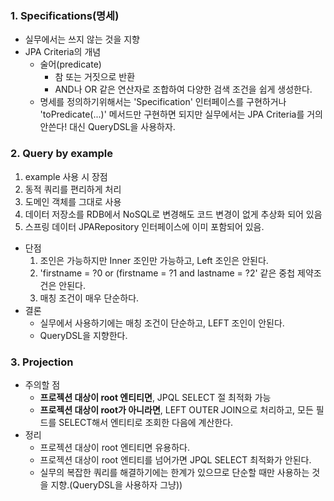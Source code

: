 ### 1. Specifications(명세)
- 실무에서는 쓰지 않는 것을 지향
- JPA Criteria의 개념
  - 술어(predicate)
    - 참 또는 거짓으로 반환
    - AND나 OR 같은 연산자로 조합하여 다양한 검색 조건을 쉽게 생성한다.
  - 명세를 정의하기위해서는 'Specification' 인터페이스를 구현하거나 'toPredicate(...)' 메서드만 구현하면 되지만
실무에서는 JPA Criteria를 거의 안쓴다! 대신 QueryDSL을 사용하자.

### 2. Query by example
1. example 사용 시 장점
  1. 동적 쿼리를 편리하게 처리
  2. 도메인 객체를 그대로 사용
  3. 데이터 저장소를 RDB에서 NoSQL로 변경해도 코드 변경이 없게 추상화 되어 있음
  4. 스프링 데이터 JPARepository 인터페이스에 이미 포함되어 있음.
- 단점
  1. 조인은 가능하지만 Inner 조인만 가능하고, Left 조인은 안된다.
  2. 'firstname = ?0 or (firstname = ?1 and lastname = ?2' 같은 중첩 제약조건은 안된다.
  3. 매칭 조건이 매우 단순하다.
- 결론
  - 실무에서 사용하기에는 매칭 조건이 단순하고, LEFT 조인이 안된다.
  - QueryDSL을 지향한다.

### 3. Projection
   - 주의할 점
     - **프로젝션 대상이 root 엔티티면**, JPQL SELECT 절 최적화 가능
     - **프로젝션 대상이 root가 아니라면**, LEFT OUTER JOIN으로 처리하고, 모든 필드를 SELECT해서 엔티티로 조회한 다음에 계산한다.
   - 정리
     - 프로젝션 대상이 root 엔티티면 유용하다.
     - 프로젝션 대상이 root 엔티티를 넘어가면 JPQL SELECT 최적화가 안된다.
     - 실무의 복잡한 쿼리를 해결하기에는 한계가 있으므로 단순할 때만 사용하는 것을 지향.(QueryDSL을 사용하자 그냥))